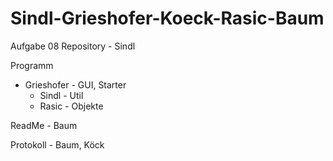 Sindl-Grieshofer-Koeck-Rasic-Baum
=================================

Aufgabe 08
Repository  - Sindl

Programm 
   - Grieshofer - GUI, Starter
	 - Sindl - Util
	 - Rasic - Objekte

ReadMe - Baum

Protokoll - Baum, Köck
